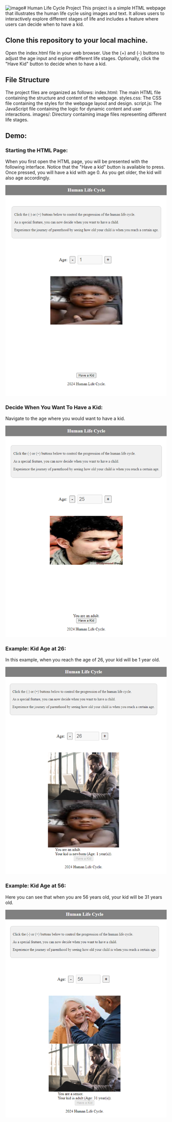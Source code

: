 ![image](https://github.com/MGWilllin/public_Human_Life_HTML_CSS_JAVASCRIPT/assets/90008306/0153e5b7-6902-46c2-9b07-9aaaded5b248)# Human Life Cycle Project
This project is a simple HTML webpage that illustrates the human life cycle using images and text. It allows users to interactively explore different stages of life and includes a feature where users can decide when to have a kid.

## Clone this repository to your local machine.
Open the index.html file in your web browser.
Use the (+) and (-) buttons to adjust the age input and explore different life stages.
Optionally, click the "Have Kid" button to decide when to have a kid.



## File Structure

The project files are organized as follows:
index.html: The main HTML file containing the structure and content of the webpage.
styles.css: The CSS file containing the styles for the webpage layout and design.
script.js: The JavaScript file containing the logic for dynamic content and user interactions.
images/: Directory containing image files representing different life stages.

## Demo:

### Starting the HTML Page:
When you first open the HTML page, you will be presented with the following interface. Notice that the "Have a kid" button is available to press. Once pressed, you will have a kid with age 0. As you get older, the kid will also age accordingly.

![Starting Page](https://raw.githubusercontent.com/MGWilllin/public_Human_Life_HTML_CSS_JAVASCRIPT/0d19c8e43297ad95b1313d07e6367e59e0346285/Demo/presentationPage.PNG)

### Decide When You Want To Have a Kid:
Navigate to the age where you would want to have a kid.

![Starting Page](https://raw.githubusercontent.com/MGWilllin/public_Human_Life_HTML_CSS_JAVASCRIPT/0d19c8e43297ad95b1313d07e6367e59e0346285/Demo/AgeForKid.PNG)

### Example: Kid Age at 26:
In this example, when you reach the age of 26, your kid will be 1 year old.

![Kid Age at 26](https://raw.githubusercontent.com/MGWilllin/public_Human_Life_HTML_CSS_JAVASCRIPT/0d19c8e43297ad95b1313d07e6367e59e0346285/Demo/kidAge.PNG)

### Example: Kid Age at 56:
Here you can see that when you are 56 years old, your kid will be 31 years old.

![Kid Age at 56](https://raw.githubusercontent.com/MGWilllin/public_Human_Life_HTML_CSS_JAVASCRIPT/0d19c8e43297ad95b1313d07e6367e59e0346285/Demo/kidAge2.PNG)
